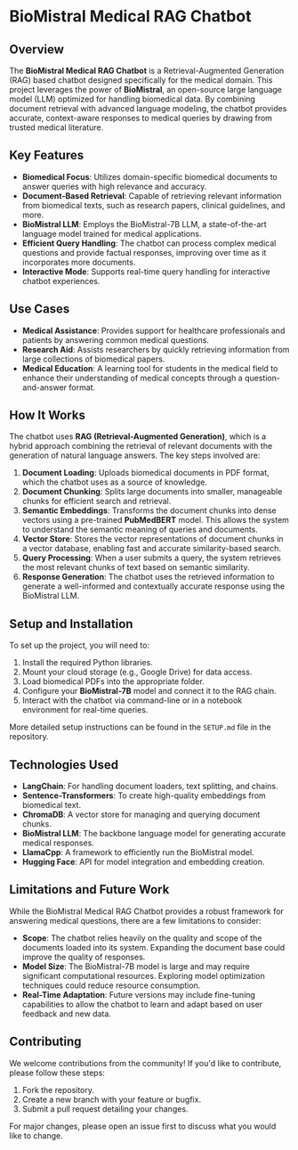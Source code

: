 
# BioMistral Medical RAG Chatbot


## Overview

The **BioMistral Medical RAG Chatbot** is a Retrieval-Augmented Generation (RAG) based chatbot designed specifically for the medical domain. This project leverages the power of **BioMistral**, an open-source large language model (LLM) optimized for handling biomedical data. By combining document retrieval with advanced language modeling, the chatbot provides accurate, context-aware responses to medical queries by drawing from trusted medical literature.

## Key Features

- **Biomedical Focus**: Utilizes domain-specific biomedical documents to answer queries with high relevance and accuracy.
- **Document-Based Retrieval**: Capable of retrieving relevant information from biomedical texts, such as research papers, clinical guidelines, and more.
- **BioMistral LLM**: Employs the BioMistral-7B LLM, a state-of-the-art language model trained for medical applications.
- **Efficient Query Handling**: The chatbot can process complex medical questions and provide factual responses, improving over time as it incorporates more documents.
- **Interactive Mode**: Supports real-time query handling for interactive chatbot experiences.

## Use Cases

- **Medical Assistance**: Provides support for healthcare professionals and patients by answering common medical questions.
- **Research Aid**: Assists researchers by quickly retrieving information from large collections of biomedical papers.
- **Medical Education**: A learning tool for students in the medical field to enhance their understanding of medical concepts through a question-and-answer format.

## How It Works

The chatbot uses **RAG (Retrieval-Augmented Generation)**, which is a hybrid approach combining the retrieval of relevant documents with the generation of natural language answers. The key steps involved are:

1. **Document Loading**: Uploads biomedical documents in PDF format, which the chatbot uses as a source of knowledge.
2. **Document Chunking**: Splits large documents into smaller, manageable chunks for efficient search and retrieval.
3. **Semantic Embeddings**: Transforms the document chunks into dense vectors using a pre-trained **PubMedBERT** model. This allows the system to understand the semantic meaning of queries and documents.
4. **Vector Store**: Stores the vector representations of document chunks in a vector database, enabling fast and accurate similarity-based search.
5. **Query Processing**: When a user submits a query, the system retrieves the most relevant chunks of text based on semantic similarity.
6. **Response Generation**: The chatbot uses the retrieved information to generate a well-informed and contextually accurate response using the BioMistral LLM.

## Setup and Installation

To set up the project, you will need to:

1. Install the required Python libraries.
2. Mount your cloud storage (e.g., Google Drive) for data access.
3. Load biomedical PDFs into the appropriate folder.
4. Configure your **BioMistral-7B** model and connect it to the RAG chain.
5. Interact with the chatbot via command-line or in a notebook environment for real-time queries.

More detailed setup instructions can be found in the `SETUP.md` file in the repository.



## Technologies Used

- **LangChain**: For handling document loaders, text splitting, and chains.
- **Sentence-Transformers**: To create high-quality embeddings from biomedical text.
- **ChromaDB**: A vector store for managing and querying document chunks.
- **BioMistral LLM**: The backbone language model for generating accurate medical responses.
- **LlamaCpp**: A framework to efficiently run the BioMistral model.
- **Hugging Face**: API for model integration and embedding creation.

## Limitations and Future Work

While the BioMistral Medical RAG Chatbot provides a robust framework for answering medical questions, there are a few limitations to consider:

- **Scope**: The chatbot relies heavily on the quality and scope of the documents loaded into its system. Expanding the document base could improve the quality of responses.
- **Model Size**: The BioMistral-7B model is large and may require significant computational resources. Exploring model optimization techniques could reduce resource consumption.
- **Real-Time Adaptation**: Future versions may include fine-tuning capabilities to allow the chatbot to learn and adapt based on user feedback and new data.

## Contributing

We welcome contributions from the community! If you'd like to contribute, please follow these steps:

1. Fork the repository.
2. Create a new branch with your feature or bugfix.
3. Submit a pull request detailing your changes.

For major changes, please open an issue first to discuss what you would like to change.



